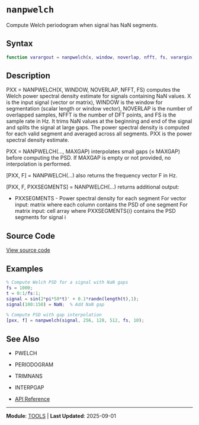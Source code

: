 # `nanpwelch`

Compute Welch periodogram when signal has NaN segments.

## Syntax

```matlab
function varargout = nanpwelch(x, window, noverlap, nfft, fs, varargin)
```

## Description

PXX = NANPWELCH(X, WINDOW, NOVERLAP, NFFT, FS) computes the Welch power spectral density estimate for signals containing NaN values. X is the input signal (vector or matrix), WINDOW is the window for segmentation (scalar length or window vector), NOVERLAP is the number of overlapped samples, NFFT is the number of DFT points, and FS is the sample rate in Hz. It trims NaN values at the beginning and end of the signal and splits the signal at large gaps. The power spectral density is computed for each valid segment and averaged across all segments. PXX is the power spectral density estimate.

PXX = NANPWELCH(..., MAXGAP) interpolates small gaps (≤ MAXGAP) before computing the PSD. If MAXGAP is empty or not provided, no interpolation is performed.

[PXX, F] = NANPWELCH(...) also returns the frequency vector F in Hz.

[PXX, F, PXXSEGMENTS] = NANPWELCH(...) returns additional output:
- PXXSEGMENTS - Power spectral density for each segment
For vector input: matrix where each column contains the PSD of one segment
For matrix input: cell array where PXXSEGMENTS{i} contains the PSD segments for signal i

## Source Code

[View source code](https://github.com/BSICoS/biosigmat/tree/main/src/tools/nanpwelch.m)

## Examples

```matlab
% Compute Welch PSD for a signal with NaN gaps
fs = 1000;
t = 0:1/fs:1;
signal = sin(2*pi*50*t)' + 0.1*randn(length(t),1);
signal(100:150) = NaN;  % Add NaN gap

% Compute PSD with gap interpolation
[pxx, f] = nanpwelch(signal, 256, 128, 512, fs, 10);
```

## See Also

- PWELCH
- PERIODOGRAM
- TRIMNANS
- INTERPGAP

- [API Reference](../index.md)

---

**Module**: [TOOLS](index.md) | **Last Updated**: 2025-09-01
